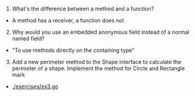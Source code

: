 1. What's the difference between a method and a function?
  * A method has a receiver, a function does not

2. Why would you use an embedded anonymous field instead of a normal named field?
  * "To use methods directly on the containing type"

3. Add a new perimeter method to the Shape interface to calculate the perimeter of a shape.  Implement the method for Circle and Rectangle mark
  * [./exercises/ex3.go](https://github.com/JackBurdick/learning_go/blob/master/introducing_go/chapter_07/exercises/ex3.go)

